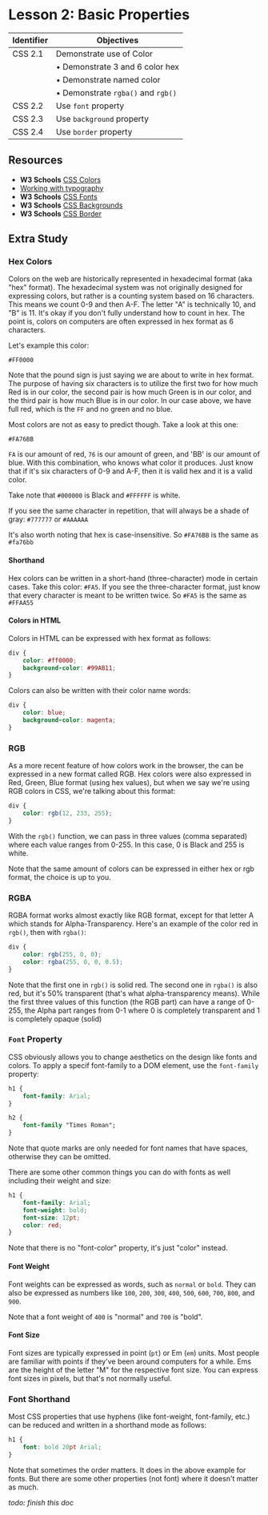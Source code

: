# Lesson 2: Basic Properties

Identifier   | Objectives
-------------|------------
CSS 2.1      | Demonstrate use of Color 
             | &bull; Demonstrate 3 and 6 color hex
             | &bull; Demonstrate named color
             | &bull; Demonstrate `rgba()` and `rgb()`
CSS 2.2      | Use `font` property
CSS 2.3      | Use `background` property
CSS 2.4      | Use `border` property

## Resources
- __W3 Schools__ [CSS Colors](http://www.w3schools.com/cssref/css_colors.asp)
- [Working with typography](http://learn.shayhowe.com/html-css/working-with-typography/)
- __W3 Schools__ [CSS Fonts](http://www.w3schools.com/css/css_font.asp)
- __W3 Schools__ [CSS Backgrounds](http://www.w3schools.com/css/css_background.asp) 
- __W3 Schools__ [CSS Border](http://www.w3schools.com/css/css_border.asp)

## Extra Study

### Hex Colors

Colors on the web are historically represented in hexadecimal format (aka "hex" format). The hexadecimal system was not originally designed for expressing colors, but rather is a counting system based on 16 characters. This means we count 0-9 and then A-F. The letter "A" is technically 10, and "B" is 11. It's okay if you don't fully understand how to count in hex. The point is, colors on computers are often expressed in hex format as 6 characters.

Let's example this color:

```
#FF0000
```

Note that the pound sign is just saying we are about to write in hex format. The purpose of having six characters is to utilize the first two for how much Red is in our color, the second pair is how much Green is in our color, and the third pair is how much Blue is in our color. In our case above, we have full red, which is the `FF` and no green and no blue.

Most colors are not as easy to predict though. Take a look at this one:

```
#FA76BB
```

`FA` is our amount of red, `76` is our amount of green, and 'BB' is our amount of blue. With this combination, who knows what color it produces. Just know that if it's six characters of 0-9 and A-F, then it is valid hex and it is a valid color.

Take note that `#000000` is Black and `#FFFFFF` is white. 

If you see the same character in repetition, that will always be a shade of gray: `#777777` or `#AAAAAA`

It's also worth noting that hex is case-insensitive. So `#FA76BB` is the same as `#fa76bb` 

#### Shorthand

Hex colors can be written in a short-hand (three-character) mode in certain cases. Take this color: `#FA5`. If you see the three-character format, just know that every character is meant to be written twice. So `#FA5` is the same as `#FFAA55`

#### Colors in HTML

Colors in HTML can be expressed with hex format as follows:

```css
div {
    color: #ff0000;
    background-color: #99AB11;
}
```

Colors can also be written with their color name words:

```css
div {
    color: blue;
    background-color: magenta;
}
```

### RGB

As a more recent feature of how colors work in the browser, the can be expressed in a new format called RGB. Hex colors were also expressed in Red, Green, Blue format (using hex values), but when we say we're using RGB colors in CSS, we're talking about this format:

```css
div {
    color: rgb(12, 233, 255);
}
```

With the `rgb()` function, we can pass in three values (comma separated) where each value ranges from 0-255. In this case, 0 is Black and 255 is white. 

Note that the same amount of colors can be expressed in either hex or rgb format, the choice is up to you.

### RGBA

RGBA format works almost exactly like RGB format, except for that letter A which stands for Alpha-Transparency. Here's an example of the color red in `rgb()`, then with `rgba()`:

```css
div {
    color: rgb(255, 0, 0);
    color: rgba(255, 0, 0, 0.5);
}
```

Note that the first one in `rgb()` is solid red. The second one in `rgba()` is also red, but it's 50% transparent (that's what alpha-transparency means). While the first three values of this function (the RGB part) can have a range of 0-255, the Alpha part ranges from 0-1 where 0 is completely transparent and 1 is completely opaque (solid)

### `Font` Property

CSS obviously allows you to change aesthetics on the design like fonts and colors. To apply a specif font-family to a DOM element, use the `font-family` property:

```css
h1 {
    font-family: Arial;
}

h2 {
    font-family "Times Roman";
}
```

Note that quote marks are only needed for font names that have spaces, otherwise they can be omitted. 

There are some other common things you can do with fonts as well including their weight and size:

```css
h1 {
    font-family: Arial;
    font-weight: bold;
    font-size: 12pt;
    color: red;
}
```

Note that there is no "font-color" property, it's just "color" instead.

#### Font Weight

Font weights can be expressed as words, such as `normal` or `bold`. They can also be expressed as numbers like `100`, `200`, `300`, `400`, `500`, `600`, `700`, `800`, and `900`.

Note that a font weight of `400` is "normal" and `700` is "bold".

#### Font Size

Font sizes are typically expressed in point (`pt`) or Em (`em`) units. Most people are familiar with points if they've been around computers for a while. Ems are the height of the letter "M" for the respective font size. You can express font sizes in pixels, but that's not normally useful. 

### Font Shorthand

Most CSS properties that use hyphens (like font-weight, font-family, etc.) can be reduced and written in a shorthand mode as follows:

```css
h1 {
    font: bold 20pt Arial;
}
```

Note that sometimes the order matters. It does in the above example for fonts. But there are some other properties (not font) where it doesn't matter as much.

_todo: finish this doc_
